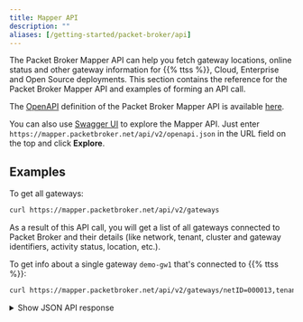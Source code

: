 ```yaml
---
title: Mapper API
description: ""
aliases: [/getting-started/packet-broker/api]
---
```


The Packet Broker Mapper API can help you fetch gateway locations, online status and other gateway information for {{% ttss %}}, Cloud, Enterprise and Open Source deployments. This section contains the reference for the Packet Broker Mapper API and examples of forming an API call.

<!--more-->

The [OpenAPI](https://swagger.io/specification/) definition of the Packet Broker Mapper API is available [here](https://mapper.packetbroker.net/api/v2/openapi.json).

You can also use [Swagger UI](https://petstore.swagger.io/) to explore the Mapper API. Just enter `https://mapper.packetbroker.net/api/v2/openapi.json` in the URL field on the top and click **Explore**.

## Examples

To get all gateways:

```bash
curl https://mapper.packetbroker.net/api/v2/gateways
```

As a result of this API call, you will get a list of all gateways connected to Packet Broker and their details (like network, tenant, cluster and gateway identifiers, activity status, location, etc.).

To get info about a single gateway `demo-gw1` that's connected to {{% ttss %}}:

```bash
curl https://mapper.packetbroker.net/api/v2/gateways/netID=000013,tenantID=ttn,id=demo-gw1
```

<details><summary>Show JSON API response</summary>

```json
{
  "netID": "000013",
  "tenantID": "ttn",
  "id": "demo-gw1",
  "eui": "B827EBFFFE8DB885",
  "clusterID": "eu1.cloud.thethings.network",
  "updatedAt": "2022-05-04T14:55:35.52635Z",
  "location": {
    "latitude": 43.856691,
    "longitude": 18.382848,
    "altitude": 500,
    "accuracy": 0
  },
  "antennaPlacement": "INDOOR",
  "antennaCount": 1,
  "online": true,
  "frequencyPlan": {
    "region": "EU_863_870",
    "loraMultiSFChannels": [
      868100000, 868300000, 868500000, 867100000, 867300000, 867500000,
      867700000, 867900000
    ]
  },
  "rxRate": 2821.1191,
  "txRate": 151.6022
}
```

</details>
